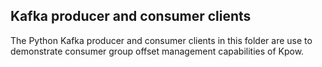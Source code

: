 ## Kafka producer and consumer clients

The Python Kafka producer and consumer clients in this folder are use to demonstrate consumer group offset management capabilities of Kpow.
